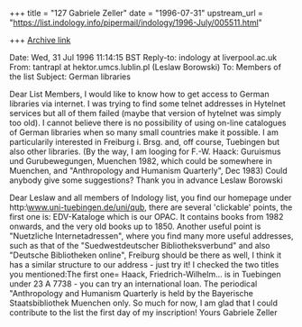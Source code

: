 +++
title = "127 Gabriele Zeller"
date = "1996-07-31"
upstream_url = "https://list.indology.info/pipermail/indology/1996-July/005511.html"

+++
[Archive link](https://list.indology.info/pipermail/indology/1996-July/005511.html)

Date:          Wed, 31 Jul 1996 11:14:15 BST
Reply-to:      indology at liverpool.ac.uk
From:          tantrapl at hektor.umcs.lublin.pl (Leslaw Borowski)
To:            Members of the list <indology at liverpool.ac.uk>
Subject:       German libraries

Dear List Members,
I would like to know how to get access to German libraries via internet. I
was trying to find some telnet addresses in Hytelnet services but all of
them failed (maybe that version of hytelnet was simply too old). I cannot
believe there is no possibility of using on-line catalogues of German
libraries when so many small countries make it possible. I am particularily
interested in Freiburg i. Brsg. and, off course, Tuebingen but also other
libraries.
(By the way, I am looging for F.-W. Haack: Guruismus und Gurubewegungen,
Muenchen 1982, which could be somewhere in Muenchen,
and "Anthropology and Humanism Quarterly", Dec 1983)
Could anybody give some suggestions?
	Thank you in advance
				Leslaw Borowski

Dear Leslaw and all members of Indology list,
you find our homepage under http:\\www.uni-tuebingen.de/uni/qub, 
there are several 'clickable' points, the first one is: EDV-Kataloge 
which is our OPAC. It contains books from 1982 onwards, and the very 
old books up to 1850.
Another useful point is "Nuetzliche Internetadressen", where you find 
many more useful addresses, such as that of the "Suedwestdeutscher 
Bibliotheksverbund" and also "Deutsche Bibliotheken online", Freiburg 
should be there as well, I think it has a similar structure to our 
address - just try it!
I checked the two titles you mentioned:The first one= Haack, Friedrich-Wilhelm... 
is in Tuebingen under 23 A 7738 - you can try an international loan. 
The periodical "Anthropology and Humanism Quarterly is held by the 
Bayerische Staatsbibliothek Muenchen only.
So much for now, I am glad that I could contribute to the list the 
first day of my inscription!
Yours Gabriele Zeller





